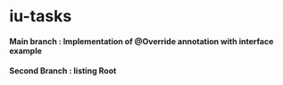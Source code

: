 # iu-tasks
#### Main branch : Implementation of @Override annotation with interface example
#### Second Branch : listing Root
